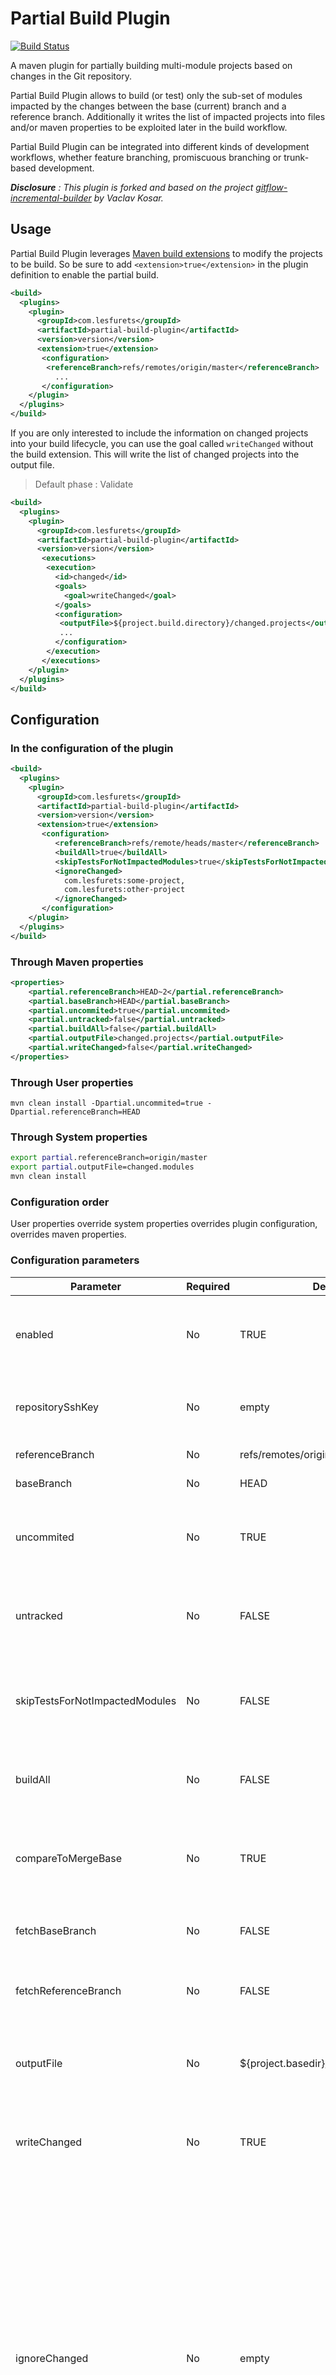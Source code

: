 # Partial Build Plugin

[![Build Status](https://travis-ci.org/lesfurets/partial-build-plugin.svg?branch=develop)](https://travis-ci.org/lesfurets/partial-build-plugin)

A maven plugin for partially building multi-module projects based on changes in the Git repository.

Partial Build Plugin allows to build (or test) only the sub-set of modules impacted by the changes between the base (current) branch and a reference branch. 
Additionally it writes the list of impacted projects into files and/or maven properties to be exploited later in the build workflow.

Partial Build Plugin can be integrated into different kinds of development workflows, whether feature branching, promiscuous branching or trunk-based development. 

_**Disclosure** : This plugin is forked and based on the project [gitflow-incremental-builder](https://github.com/vackosar/gitflow-incremental-builder) by Vaclav Kosar._

## Usage

Partial Build Plugin leverages [Maven build extensions](https://maven.apache.org/examples/maven-3-lifecycle-extensions.html) to modify the projects to be build. 
So be sure to add `<extension>true</extension>` in the plugin definition to enable the partial build.
```xml
<build>
  <plugins>
    <plugin>
      <groupId>com.lesfurets</groupId>
      <artifactId>partial-build-plugin</artifactId>
      <version>version</version>
      <extension>true</extension>
       <configuration>
        <referenceBranch>refs/remotes/origin/master</referenceBranch>
          ...
       </configuration>
    </plugin>
  </plugins>
</build>
```

If you are only interested to include the information on changed projects into your build lifecycle, you can use the goal called `writeChanged` without the build extension. 
This will write the list of changed projects into the output file.

> Default phase : Validate

```xml
<build>
  <plugins>
    <plugin>
      <groupId>com.lesfurets</groupId>
      <artifactId>partial-build-plugin</artifactId>
      <version>version</version>
       <executions>
        <execution>
          <id>changed</id>
          <goals>
            <goal>writeChanged</goal>
          </goals>
          <configuration>
           <outputFile>${project.build.directory}/changed.projects</outputFile>
           ...
          </configuration>
        </execution>
       </executions>
    </plugin>
  </plugins>
</build>
```

## Configuration

### In the configuration of the plugin

```xml
<build>
  <plugins>
    <plugin>
      <groupId>com.lesfurets</groupId>
      <artifactId>partial-build-plugin</artifactId>
      <version>version</version>
      <extension>true</extension>
       <configuration>
          <referenceBranch>refs/remote/heads/master</referenceBranch>
          <buildAll>true</buildAll>
          <skipTestsForNotImpactedModules>true</skipTestsForNotImpactedModules>
          <ignoreChanged>
            com.lesfurets:some-project,
            com.lesfurets:other-project
          </ignoreChanged>
       </configuration>
    </plugin>
  </plugins>
</build>
```

### Through Maven properties

```xml
<properties>
	<partial.referenceBranch>HEAD~2</partial.referenceBranch>
	<partial.baseBranch>HEAD</partial.baseBranch>
	<partial.uncommited>true</partial.uncommited>
	<partial.untracked>false</partial.untracked>
	<partial.buildAll>false</partial.buildAll>
	<partial.outputFile>changed.projects</partial.outputFile>
	<partial.writeChanged>false</partial.writeChanged>
</properties>
```

### Through User properties

`mvn clean install -Dpartial.uncommited=true -Dpartial.referenceBranch=HEAD`

### Through System properties

```bash
export partial.referenceBranch=origin/master
export partial.outputFile=changed.modules
mvn clean install 
```

### Configuration order

User properties override system properties overrides plugin configuration, overrides maven properties.

### Configuration parameters

| Parameter                      | Required | Default                               | Description                                                                                                                                                                                                                                              |
|--------------------------------|----------|---------------------------------------|----------------------------------------------------------------------------------------------------------------------------------------------------------------------------------------------------------------------------------------------------------|
| enabled                        | No       | TRUE                                  | Whether the partial plugin is enabled completely or not                                                                                                                                                                                                  |
| repositorySshKey               | No       | empty                                 | Ssh key used for fetching branches if configured                                                                                                                                                                                                         |
| referenceBranch                | No       | refs/remotes/origin/develop           | Reference branch                                                                                                                                                                                                                                         |
| baseBranch                     | No       | HEAD                                  | Base branch                                                                                                                                                                                                                                              |
| uncommited                     | No       | TRUE                                  | Whether to include uncommited changes in branch difference                                                                                                                                                                                               |
| untracked                      | No       | FALSE                                 | Whether to include untracked file changes in branch difference                                                                                                                                                                                           |
| skipTestsForNotImpactedModules | No       | FALSE                                 | Used with buildAll to true, skips tests for modules not impacted modules                                                                                                                                                                                 |
| buildAll                       | No       | FALSE                                 | Whether to build all modules or just the changed                                                                                                                                                                                                         |
| compareToMergeBase             | No       | TRUE                                  | Compare base branch to its merge base with reference branch                                                                                                                                                                                              |
| fetchBaseBranch                | No       | FALSE                                 | Fetch base branch before execution                                                                                                                                                                                                                       |
| fetchReferenceBranch           | No       | FALSE                                 | Fetch reference branch before execution                                                                                                                                                                                                                  |
| outputFile                     | No       | ${project.basedir}/changed.properties | Path of the file to write the changed projects output                                                                                                                                                                                                    |
| writeChanged                   | No       | TRUE                                  | Whether to write or not the changed projects output                                                                                                                                                                                                      |
| ignoreChanged                  | No       | empty                                 | Comma separated pattern of project Id's to ignore from changed project calculation. Ex. com.acme:* ignores changes from all projects with group Id com.acme. These projects are included in the build if they are considered in the default maven build. |


## Getting Started

Let's illustrate the working principle of the plugin with a simple use case.
Here we have a simple multi-module project, versioned in Git : 

* reactor
    * child1
    * child2
        * grandchild1
        * grandchild2
    * child3
    * child4

If we build this project on reactor root we would see the following.

```bash
mvn validate -Dpartial.enabled=false                                                                                                                                                                            [94bcac6]
[INFO] Scanning for projects...
[INFO] Partial build disabled...
[INFO] ------------------------------------------------------------------------
[INFO] Reactor Build Order:
[INFO] 
[INFO] parent
[INFO] child1
[INFO] child2
[INFO] grandchild1
[INFO] grandchild2
[INFO] child3
[INFO] child4
[INFO]                                                                         
[INFO] ---------------------
```

So far so good. 
Maven reactor aggregated all projects and constructed the standard build order. 
Let's make some changes in modules child3 and child4 and commit those. 

```bash
    touch child3/file
    touch child4/file
    git commit --all -m 'modify child3 and child4'
```

Now we activate the partial build and tell it to take into account only changes in the last commit. 

```bash
mvn validate -Dpartial.enabled=true -Dpartial.referenceBranch=HEAD~1 -Dpartial.baseBranch=HEAD                                                                                                                  [94bcac6]
[INFO] Scanning for projects...
[INFO] Starting Partial build...
[INFO] Git root is: /Users/ogunalp/dev/partial-test/.git
[INFO] Head of branch HEAD is commit of id: commit 94bcac65da63a8578fbec2b241edc7f122219c5d 1470907753 -----p
[INFO] Head of branch HEAD~1 is commit of id: commit eebfc84bed00343ab2c4dd203b1c26e7771d8f6b 1470907544 -----p
[INFO] Using merge base of id: commit eebfc84bed00343ab2c4dd203b1c26e7771d8f6b 1470907544 -tr-sp
[INFO] ------------------------------------------------------------------------
[INFO] Changed Projects:
[INFO] 
[INFO] child4
[INFO] child3
[INFO] 
[INFO] ------------------------------------------------------------------------
[INFO] Reactor Build Order:
[INFO] 
[INFO] child3
[INFO] child4
[INFO]              
```

Here the plugin only included changed projects in the build session and omitted the others. 
It also listed changed projets in the file `changed.projets` : 

```
    com.test:child3:1.0-SNAPSHOT
    com.test:child4:1.0-SNAPSHOT
```

This case was overly simplistic.
The plugin does more than that. 
It follows dependencies between projects to calculate projects to build. 
It can be used in complex build configurations and integrated in your build and release lifecycle.

Try it out, tell us what you think.

## Known Issues

* `--resume-from` builds are not supported yet.
* Changed projects console dump is not ordered.

## Requirements

- Maven version 3+.
